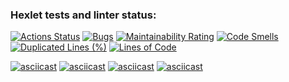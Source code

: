 ### Hexlet tests and linter status:

[![Actions Status](https://github.com/ilrosch/python-project-49/actions/workflows/hexlet-check.yml/badge.svg)](https://github.com/ilrosch/python-project-49/actions) [![Bugs](https://sonarcloud.io/api/project_badges/measure?project=ilrosch_python-project-49&metric=bugs)](https://sonarcloud.io/summary/new_code?id=ilrosch_python-project-49) [![Maintainability Rating](https://sonarcloud.io/api/project_badges/measure?project=ilrosch_python-project-49&metric=sqale_rating)](https://sonarcloud.io/summary/new_code?id=ilrosch_python-project-49) [![Code Smells](https://sonarcloud.io/api/project_badges/measure?project=ilrosch_python-project-49&metric=code_smells)](https://sonarcloud.io/summary/new_code?id=ilrosch_python-project-49) [![Duplicated Lines (%)](https://sonarcloud.io/api/project_badges/measure?project=ilrosch_python-project-49&metric=duplicated_lines_density)](https://sonarcloud.io/summary/new_code?id=ilrosch_python-project-49) [![Lines of Code](https://sonarcloud.io/api/project_badges/measure?project=ilrosch_python-project-49&metric=ncloc)](https://sonarcloud.io/summary/new_code?id=ilrosch_python-project-49)

[![asciicast](https://asciinema.org/a/LWTVZY3V3zY0Xb8uOZmjJPUP2.svg)](https://asciinema.org/a/LWTVZY3V3zY0Xb8uOZmjJPUP2)
[![asciicast](https://asciinema.org/a/iLNi6SngVsjuIsGJAN1zF1Cri.svg)](https://asciinema.org/a/iLNi6SngVsjuIsGJAN1zF1Cri)
[![asciicast](https://asciinema.org/a/37Hkzm2U1Y2XUgAJl2SEIGYsd.svg)](https://asciinema.org/a/37Hkzm2U1Y2XUgAJl2SEIGYsd)
[![asciicast](https://asciinema.org/a/AudQZhTOm4huSFAHoSDE5R7Yb.svg)](https://asciinema.org/a/AudQZhTOm4huSFAHoSDE5R7Yb)
